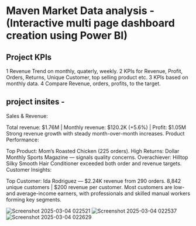 # Maven Market Data analysis - (Interactive multi page dashboard creation using Power BI)

## Project KPIs

1 Revenue Trend on monthly, quaterly, weekly.
2 KPIs for Revenue, Profit, Orders, Returns, Unique Customer, top selling product etc.
3 KPIs based on monthly data.
4 Compare Revenue, orders, profits, to the target.

## project insites - 

Sales & Revenue:

Total revenue: $1.76M | Monthly revenue: $120.2K (+5.6%) | Profit: $1.05M
Strong revenue growth with steady month-over-month increases.
Product Performance:

Top Product: Mom’s Roasted Chicken (225 orders).
High Returns: Dollar Monthly Sports Magazine — signals quality concerns.
Overachiever: Hilltop Silky Smooth Hair Conditioner exceeded both order and revenue targets.
Customer Insights:

Top Customer: Ida Rodriguez — $2.24K revenue from 290 orders.
8,842 unique customers | $200 revenue per customer.
Most customers are low- and average-income earners, with professionals and skilled manual workers forming key segments.

![Screenshot 2025-03-04 022521](https://github.com/user-attachments/assets/2b43cf03-02ab-481d-a2b5-4e2e5ad30a1d)
![Screenshot 2025-03-04 022537](https://github.com/user-attachments/assets/82ccc281-e5a8-4dc2-8e32-74e07bc2ac15)
![Screenshot 2025-03-04 022629](https://github.com/user-attachments/assets/a83d5f98-a150-4e49-9487-7bb3e8157486)



